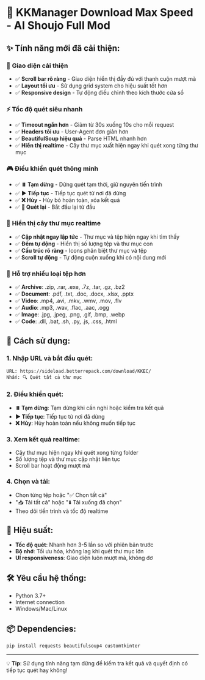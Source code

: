 # 🚀 KKManager Download Max Speed - AI Shoujo Full Mod

## ✨ Tính năng mới đã cải thiện:

### 🎯 **Giao diện cải thiện**
- ✅ **Scroll bar rõ ràng** - Giao diện hiển thị đầy đủ với thanh cuộn mượt mà
- ✅ **Layout tối ưu** - Sử dụng grid system cho hiệu suất tốt hơn
- ✅ **Responsive design** - Tự động điều chỉnh theo kích thước cửa sổ

### ⚡ **Tốc độ quét siêu nhanh**
- ✅ **Timeout ngắn hơn** - Giảm từ 30s xuống 10s cho mỗi request
- ✅ **Headers tối ưu** - User-Agent đơn giản hơn
- ✅ **BeautifulSoup hiệu quả** - Parse HTML nhanh hơn
- ✅ **Hiển thị realtime** - Cây thư mục xuất hiện ngay khi quét xong từng thư mục

### 🎮 **Điều khiển quét thông minh**
- ✅ **⏸️ Tạm dừng** - Dừng quét tạm thời, giữ nguyên tiến trình
- ✅ **▶️ Tiếp tục** - Tiếp tục quét từ nơi đã dừng
- ✅ **❌ Hủy** - Hủy bỏ hoàn toàn, xóa kết quả
- ✅ **🔄 Quét lại** - Bắt đầu lại từ đầu

### 🌳 **Hiển thị cây thư mục realtime**
- ✅ **Cập nhật ngay lập tức** - Thư mục và tệp hiện ngay khi tìm thấy
- ✅ **Đếm tự động** - Hiển thị số lượng tệp và thư mục con
- ✅ **Cấu trúc rõ ràng** - Icons phân biệt thư mục và tệp
- ✅ **Scroll tự động** - Tự động cuộn xuống khi có nội dung mới

### 📁 **Hỗ trợ nhiều loại tệp hơn**
- ✅ **Archive**: .zip, .rar, .exe, .7z, .tar, .gz, .bz2
- ✅ **Document**: .pdf, .txt, .doc, .docx, .xlsx, .pptx  
- ✅ **Video**: .mp4, .avi, .mkv, .wmv, .mov, .flv
- ✅ **Audio**: .mp3, .wav, .flac, .aac, .ogg
- ✅ **Image**: .jpg, .jpeg, .png, .gif, .bmp, .webp
- ✅ **Code**: .dll, .bat, .sh, .py, .js, .css, .html

## 🎯 **Cách sử dụng:**

### 1. **Nhập URL và bắt đầu quét:**
```
URL: https://sideload.betterrepack.com/download/KKEC/
Nhấn: 🔍 Quét tất cả thư mục
```

### 2. **Điều khiển quét:**
- **⏸️ Tạm dừng**: Tạm dừng khi cần nghỉ hoặc kiểm tra kết quả
- **▶️ Tiếp tục**: Tiếp tục từ nơi đã dừng
- **❌ Hủy**: Hủy hoàn toàn nếu không muốn tiếp tục

### 3. **Xem kết quả realtime:**
- Cây thư mục hiện ngay khi quét xong từng folder
- Số lượng tệp và thư mục cập nhật liên tục
- Scroll bar hoạt động mượt mà

### 4. **Chọn và tải:**
- Chọn từng tệp hoặc "✅ Chọn tất cả"
- "📥 Tải tất cả" hoặc "⬇️ Tải xuống đã chọn"
- Theo dõi tiến trình và tốc độ realtime

## 🚀 **Hiệu suất:**
- **Tốc độ quét**: Nhanh hơn 3-5 lần so với phiên bản trước
- **Bộ nhớ**: Tối ưu hóa, không lag khi quét thư mục lớn
- **UI responsiveness**: Giao diện luôn mượt mà, không đơ

## 🛠️ **Yêu cầu hệ thống:**
- Python 3.7+
- Internet connection
- Windows/Mac/Linux

## 📦 **Dependencies:**
```bash
pip install requests beautifulsoup4 customtkinter
```

---
💡 **Tip**: Sử dụng tính năng tạm dừng để kiểm tra kết quả và quyết định có tiếp tục quét hay không!
